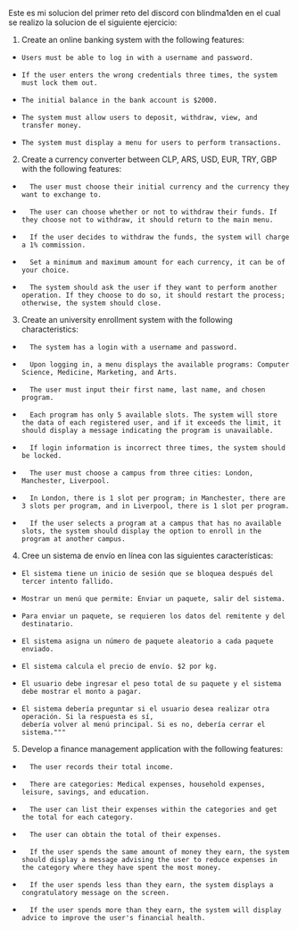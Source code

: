 Este es mi solucion del primer reto del discord con blindma1den en el cual se realizo la solucion de el siguiente ejercicio:

1. Create an online banking system with the following features:

*     Users must be able to log in with a username and password.
*     If the user enters the wrong credentials three times, the system must lock them out.
*     The initial balance in the bank account is $2000.
*     The system must allow users to deposit, withdraw, view, and transfer money.
*     The system must display a menu for users to perform transactions.
2. Create a currency converter between CLP, ARS, USD, EUR, TRY, GBP with the following features:
* 		The user must choose their initial currency and the currency they want to exchange to.
* 		The user can choose whether or not to withdraw their funds. If they choose not to withdraw, it should return to the main menu.
* 		If the user decides to withdraw the funds, the system will charge a 1% commission.
* 		Set a minimum and maximum amount for each currency, it can be of your choice.
* 		The system should ask the user if they want to perform another operation. If they choose to do so, it should restart the process; otherwise, the system should close.

3. Create an university enrollment system with the following characteristics:
* 		The system has a login with a username and password.
* 		Upon logging in, a menu displays the available programs: Computer Science, Medicine, Marketing, and Arts.
* 		The user must input their first name, last name, and chosen program.
* 		Each program has only 5 available slots. The system will store the data of each registered user, and if it exceeds the limit, it should display a message indicating the program is unavailable.
* 		If login information is incorrect three times, the system should be locked.
* 		The user must choose a campus from three cities: London, Manchester, Liverpool.
* 		In London, there is 1 slot per program; in Manchester, there are 3 slots per program, and in Liverpool, there is 1 slot per program.
* 		If the user selects a program at a campus that has no available slots, the system should display the option to enroll in the program at another campus.

4. Cree un sistema de envío en línea con las siguientes características:

*     El sistema tiene un inicio de sesión que se bloquea después del tercer intento fallido.
*     Mostrar un menú que permite: Enviar un paquete, salir del sistema.
*     Para enviar un paquete, se requieren los datos del remitente y del destinatario.
*     El sistema asigna un número de paquete aleatorio a cada paquete enviado.
*     El sistema calcula el precio de envío. $2 por kg.
*     El usuario debe ingresar el peso total de su paquete y el sistema debe mostrar el monto a pagar.
*     El sistema debería preguntar si el usuario desea realizar otra operación. Si la respuesta es sí,
      debería volver al menú principal. Si es no, debería cerrar el sistema."""



5. Develop a finance management application with the following features:
* 		The user records their total income.
* 		There are categories: Medical expenses, household expenses, leisure, savings, and education.
* 		The user can list their expenses within the categories and get the total for each category.
* 		The user can obtain the total of their expenses.
* 		If the user spends the same amount of money they earn, the system should display a message advising the user to reduce expenses in the category where they have spent the most money.
* 		If the user spends less than they earn, the system displays a congratulatory message on the screen.
* 		If the user spends more than they earn, the system will display advice to improve the user's financial health.